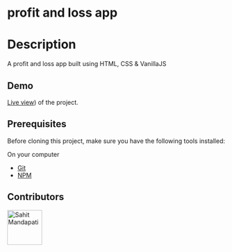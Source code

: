 # profit and loss app

# Description

A profit and loss app built using HTML, CSS & VanillaJS


## Demo

[Live view](https://profit-and-loss-app.sahitm1.repl.co)) of the project.



## Prerequisites

Before cloning this project, make sure you have the following tools installed:

On your computer

- [Git](https://git-scm.com/downloads)
- [NPM](https://docs.npmjs.com/cli/v6/commands/npm-install/)



## Contributors

[//]: contributor-faces

<a href="https://github.com/sahitm"><img src="https://avatars.githubusercontent.com/u/67734756?v=4" title="Sahit Mandapati" width="80" height="80"></a>

[//]: contributor-faces
 
